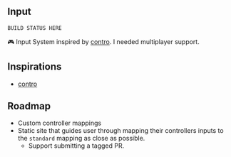 ## Input

`BUILD STATUS HERE`

:video_game: Input System inspired by [contro]. I needed multiplayer support.

## Inspirations

- [contro]

## Roadmap

- Custom controller mappings
- Static site that guides user through mapping their controllers inputs to the `standard` mapping as close as possible.
  - Support submitting a tagged PR.

[contro]: https://npm.im/contro
